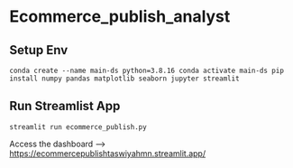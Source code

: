 # Ecommerce_publish_analyst

## Setup Env
`conda create --name main-ds python=3.8.16
conda activate main-ds
pip install numpy pandas matplotlib seaborn jupyter streamlit`

## Run Streamlist App
`streamlit run ecommerce_publish.py`

Access the dashboard --> https://ecommercepublishtaswiyahmn.streamlit.app/




